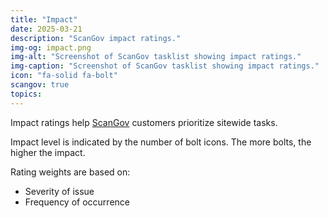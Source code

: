 ```yaml
---
title: "Impact"
date: 2025-03-21
description: "ScanGov impact ratings."
img-og: impact.png
img-alt: "Screenshot of ScanGov tasklist showing impact ratings."
img-caption: "Screenshot of ScanGov tasklist showing impact ratings."
icon: "fa-solid fa-bolt"
scangov: true
topics:
---
```


Impact ratings help [ScanGov](https://scangov.com) customers prioritize sitewide tasks.

Impact level is indicated by the number of bolt icons. The more bolts, the higher the impact.

Rating weights are based on:

- Severity of issue
- Frequency of occurrence
